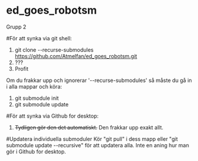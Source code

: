 # ed_goes_robotsm
Grupp 2


#För att synka via git shell:
  1) git clone --recurse-submodules https://github.com/Atmelfan/ed_goes_robotsm.git
  2) ???
  3) Profit
  
  
Om du frakkar upp och ignorerar '--recurse-submodules' så måste du gå in i alla mappar och köra:
  1) git submodule init
  2) git submodule update
  

#För att synka via Github for desktop:
  1) ~~Tydligen gör den det automatiskt.~~ Den frakkar upp exakt allt.



#Updatera individuella submoduler
Kör "git pull" i dess mapp eller "git submodule update --recursive" för att updatera alla.
Inte en aning hur man gör i Github for desktop.
  
  
  
  
